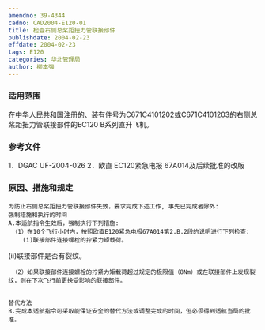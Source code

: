 ```yaml
---
amendno: 39-4344
cadno: CAD2004-E120-01
title: 检查右侧总桨距扭力管联接部件
publishdate: 2004-02-23
effdate: 2004-02-23
tags: E120
categories: 华北管理局
author: 柳本强
---
```


### 适用范围 
在中华人民共和国注册的、装有件号为C671C4101202或C671C4101203的右侧总桨距扭力管联接部件的EC120 B系列直升飞机。

### 参考文件
1．DGAC UF-2004-026
 2．欧直 
EC120紧急电报 67A014及后续批准的改版


### 原因、措施和规定 
    为防止右侧总桨距扭力管联接部件失效，要求完成下述工作, 事先已完成者除外: 
    强制措施和执行的时间 
    A.本适航指令生效后，强制执行下列措施: 
     （1）在10个飞行小时内，按照欧直E120紧急电报67A014第2.B.2段的说明进行下列检查: 
        (i)联接部件连接螺栓的拧紧力矩载荷。 
 (ii)联接部件是否有裂纹。 

     （2）如果联接部件连接螺栓的拧紧力矩载荷超过规定的极限值（8Nm）或在联接部件上发现裂纹，则在下次飞行前更换受影响的联接部件。 

  
    替代方法 
    B.完成本适航指令可采取能保证安全的替代方法或调整完成的时间，但必须得到适航当局的批准。
